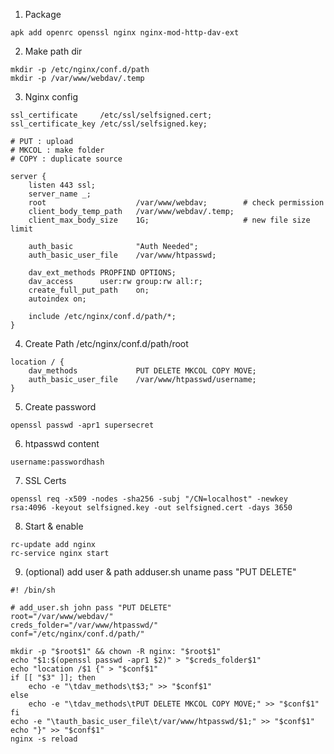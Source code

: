 1. Package
```
apk add openrc openssl nginx nginx-mod-http-dav-ext
```

2. Make path dir
```
mkdir -p /etc/nginx/conf.d/path
mkdir -p /var/www/webdav/.temp
```

3. Nginx config
```
ssl_certificate     /etc/ssl/selfsigned.cert;
ssl_certificate_key /etc/ssl/selfsigned.key;

# PUT : upload
# MKCOL : make folder
# COPY : duplicate source

server {
    listen 443 ssl;
    server_name _;
    root                    /var/www/webdav;        # check permission
    client_body_temp_path   /var/www/webdav/.temp;
    client_max_body_size    1G;                     # new file size limit

    auth_basic              "Auth Needed";
    auth_basic_user_file    /var/www/htpasswd;

    dav_ext_methods PROPFIND OPTIONS;
    dav_access      user:rw group:rw all:r;
    create_full_put_path    on;
    autoindex on;

    include /etc/nginx/conf.d/path/*;
}
```

4. Create Path
/etc/nginx/conf.d/path/root
```
location / {
    dav_methods             PUT DELETE MKCOL COPY MOVE;
    auth_basic_user_file    /var/www/htpasswd/username;
}
```

5. Create password
```
openssl passwd -apr1 supersecret
```

6. htpasswd content
```
username:passwordhash
```

7. SSL Certs
```
openssl req -x509 -nodes -sha256 -subj "/CN=localhost" -newkey rsa:4096 -keyout selfsigned.key -out selfsigned.cert -days 3650
```

8. Start & enable
```
rc-update add nginx
rc-service nginx start
```

9. (optional) add user & path
adduser.sh uname pass "PUT DELETE"
```
#! /bin/sh

# add_user.sh john pass "PUT DELETE"
root="/var/www/webdav/"
creds_folder="/var/www/htpasswd/"
conf="/etc/nginx/conf.d/path/"

mkdir -p "$root$1" && chown -R nginx: "$root$1"
echo "$1:$(openssl passwd -apr1 $2)" > "$creds_folder$1"
echo "location /$1 {" > "$conf$1"
if [[ "$3" ]]; then
    echo -e "\tdav_methods\t$3;" >> "$conf$1"
else
    echo -e "\tdav_methods\tPUT DELETE MKCOL COPY MOVE;" >> "$conf$1"
fi
echo -e "\tauth_basic_user_file\t/var/www/htpasswd/$1;" >> "$conf$1"
echo "}" >> "$conf$1"
nginx -s reload
```
